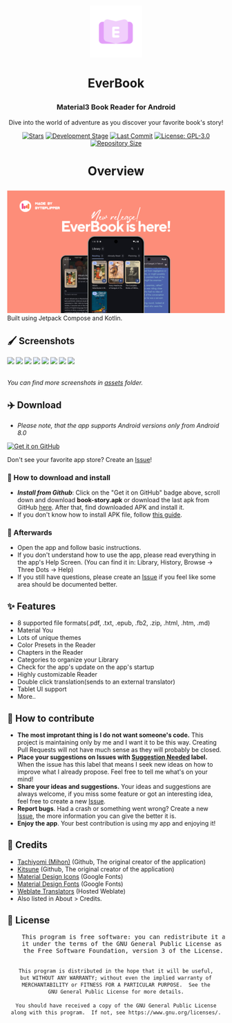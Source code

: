 <!------------ Header ------------>

<div align="center">

  <img src="https://github.com/ByteFlipper-58/book-story/blob/master/app/src/main/ic_launcher_monochrome-playstore.png?raw=true" width="120" />
</div>

# <p align="center">EverBook</p>
### <p align="center">Material3 Book Reader for Android</p>
<p align="center">Dive into the world of adventure as you discover your favorite book's story!</p>

<!------------ Badges ------------>

<div align="center">


<a href="">[![Stars](https://img.shields.io/github/stars/ByteFlipper-58/book-story?style=flat&logo=data%3Aimage%2Fsvg%2Bxml%3Bbase64%2CPD94bWwgdmVyc2lvbj0iMS4wIiBlbmNvZGluZz0idXRmLTgiPz4KPHN2ZyBoZWlnaHQ9IjI0IiB2aWV3Qm94PSIwIC05NjAgOTYwIDk2MCIgd2lkdGg9IjI0IiB4bWxucz0iaHR0cDovL3d3dy53My5vcmcvMjAwMC9zdmciPgogIDxwYXRoIGQ9Im0zNTQtMjQ3IDEyNi03NiAxMjYgNzctMzMtMTQ0IDExMS05Ni0xNDYtMTMtNTgtMTM2LTU4IDEzNS0xNDYgMTMgMTExIDk3LTMzIDE0M1pNMjMzLTgwbDY1LTI4MUw4MC01NTBsMjg4LTI1IDExMi0yNjUgMTEyIDI2NSAyODggMjUtMjE4IDE4OSA2NSAyODEtMjQ3LTE0OUwyMzMtODBabTI0Ny0zNTBaIiBzdHlsZT0iZmlsbDogcmdiKDI0NSwgMjI3LCA2Nik7Ii8%2BCjwvc3ZnPg%3D%3D&color=949b3f&labelColor=27303D&label=Stars)](https://github.com/Acclorite/book-story/stargazers)</a>
<a href="">[![Development Stage](https://img.shields.io/badge/Active-9b3f90?label=Development%20stage&labelColor=27303D)](https://github.com/ByteFlipper-58/book-story/commits/)</a>
<a href="">[![Last Commit](https://img.shields.io/github/last-commit/ByteFlipper-58/book-story?label=Last%20commit&labelColor=27303D&color=749b3f)](https://github.com/Acclorite/book-story/commits/)</a>
<a href="">[![License: GPL-3.0](https://img.shields.io/github/license/ByteFlipper-58/book-story?label=License&labelColor=27303D&color=3f9b75)](/LICENSE)</a>
<a href="">[![Repository Size](https://img.shields.io/github/repo-size/ByteFlipper-58/book-story?label=Repository%20size&labelColor=27303D&color=563f9b)]()</a>
</div>

<!------------ Overview ------------>

# <p align="center">Overview</p>

<img src="https://github.com/ByteFlipper-58/book-story/blob/master/assets/readme/github_overview.png">
Built using Jetpack Compose and Kotlin.

<!------------ Screenshots ------------>

## 🖌️ Screenshots

<div>
  <img src="/fastlane/metadata/android/en-US/images/phoneScreenshots/1.png" width="30%" />
  <img src="/fastlane/metadata/android/en-US/images/phoneScreenshots/2.png" width="30%" />
  <img src="/fastlane/metadata/android/en-US/images/phoneScreenshots/9.png" width="30%" />
  <img src="/fastlane/metadata/android/en-US/images/phoneScreenshots/4.png" width="30%" />
  <img src="/fastlane/metadata/android/en-US/images/phoneScreenshots/5.png" width="30%" />
  <img src="/fastlane/metadata/android/en-US/images/phoneScreenshots/8.png" width="30%" />
  <img src="/fastlane/metadata/android/en-US/images/phoneScreenshots/3.png" width="45%" />
  <img src="/fastlane/metadata/android/en-US/images/phoneScreenshots/6.png" width="45%" />
</div>
</br>

_You can find more screenshots in [assets](https://github.com/ByteFlipper-58/book-story/tree/master/assets) folder._

<!------------ Download guide ------------>

## ✈️ Download
- _Please note, that the app supports Android versions only from Android 8.0_

<div align="left">

[<img src="https://raw.githubusercontent.com/ismartcoding/plain-app/main/assets/get-it-on-github.png" alt='Get it on GitHub' height="80">](https://github.com/ByteFlipper-58/book-story/releases/download/v1.0.0/app-release.apk)
</div>

Don't see your favorite app store? Create an [Issue](https://github.com/ByteFlipper-58/book-story/issues)!

### 📲 How to download and install
- _**Install from Github**_: Click on the "Get it on GitHub" badge above, scroll down and download **book-story.apk** or download the last apk from GitHub [here](https://github.com/ByteFlipper-58/book-story/releases/download/v1.0.0/app-release.apk). After that, find downloaded APK and install it.
- If you don't know how to install APK file, follow [this guide](https://www.lifewire.com/install-apk-on-android-4177185).

### 🧭 Afterwards
- Open the app and follow basic instructions.
- If you don't understand how to use the app, please read everything in the app's Help Screen. (You can find it in: Library, History, Browse → Three Dots → Help)
- If you still have questions, please create an [Issue](https://github.com/ByteFlipper-58/book-story/issues) if you feel like some area should be documented better.

<!------------ Features ------------>

## ✨ Features
- 8 supported file formats(.pdf, .txt, .epub, .fb2, .zip, .html, .htm, .md)
- Material You
- Lots of unique themes
- Color Presets in the Reader
- Chapters in the Reader
- Categories to organize your Library
- Check for the app's update on the app's startup
- Highly customizable Reader
- Double click translation(sends to an external translator)
- Tablet UI support
- More..

<!------------ Contribution ------------>

## 🤝 How to contribute
- **The most improtant thing is I do not want someone's code.** This project is maintaining only by me and I want it to be this way. Creating Pull Requests will not have much sense as they will probably be closed.
- **Place your suggestions on Issues
  with [Suggestion Needed](https://github.com/ByteFlipper-58/book-story/labels/%F0%9F%93%9D%20Suggestion%20needed)
  label.** When the issue has this label that means I seek new ideas on how to improve what I
  already propose. Feel free to tell me what's on your mind!
- **Share your ideas and suggestions.** Your ideas and suggestions are always welcome, if you miss some feature or got an interesting idea, feel free to create a new [Issue](https://github.com/ByteFlipper-58/book-story/issues).
- **Report bugs**. Had a crash or something went wrong? Create a new [Issue](https://github.com/ByteFlipper-58/book-story/issues), the more information you can give the better it is.
- **Enjoy the app**. Your best contribution is using my app and enjoying it!

<!------------ Credits and License ------------>

## 🤗 Credits
- [Tachiyomi (Mihon)](https://github.com/mihonapp/mihon) (Github, The original creator of the application)
- [Kitsune](https://github.com/Drumber/Kitsune) (Github, The original creator of the application)
- [Material Design Icons](https://fonts.google.com/icons) (Google Fonts)
- [Material Design Fonts](https://fonts.google.com) (Google Fonts)
- [Weblate Translators](https://hosted.weblate.org/projects/book-story) (Hosted Weblate)
- Also listed in About > Credits.

## 🧾 License
<div align="center">
  <pre>
    This program is free software: you can redistribute it and/or modify
    it under the terms of the GNU General Public License as published by
    the Free Software Foundation, version 3 of the License.

    This program is distributed in the hope that it will be useful,
    but WITHOUT ANY WARRANTY; without even the implied warranty of
    MERCHANTABILITY or FITNESS FOR A PARTICULAR PURPOSE.  See the
    GNU General Public License for more details.
 
    You should have received a copy of the GNU General Public License
    along with this program.  If not, see https://www.gnu.org/licenses/.
  </pre>
</div>

